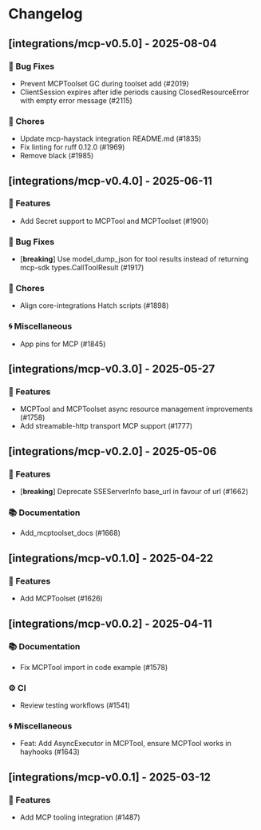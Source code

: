 # Changelog

## [integrations/mcp-v0.5.0] - 2025-08-04

### 🐛 Bug Fixes

- Prevent MCPToolset GC during toolset add (#2019)
- ClientSession expires after idle periods causing ClosedResourceError with empty error message (#2115)

### 🧹 Chores

- Update mcp-haystack integration README.md (#1835)
- Fix linting for ruff 0.12.0 (#1969)
- Remove black (#1985)


## [integrations/mcp-v0.4.0] - 2025-06-11

### 🚀 Features

- Add Secret support to MCPTool and MCPToolset (#1900)

### 🐛 Bug Fixes

- [**breaking**] Use model_dump_json for tool results instead of returning mcp-sdk types.CallToolResult (#1917)


### 🧹 Chores

- Align core-integrations Hatch scripts (#1898)

### 🌀 Miscellaneous

- App pins for MCP (#1845)

## [integrations/mcp-v0.3.0] - 2025-05-27

### 🚀 Features

- MCPTool and MCPToolset async resource management improvements (#1758)
- Add streamable-http transport MCP support (#1777)


## [integrations/mcp-v0.2.0] - 2025-05-06

### 🚀 Features

- [**breaking**] Deprecate SSEServerInfo base_url in favour of url (#1662)

### 📚 Documentation

- Add_mcptoolset_docs (#1668)

## [integrations/mcp-v0.1.0] - 2025-04-22

### 🚀 Features

- Add MCPToolset (#1626)


## [integrations/mcp-v0.0.2] - 2025-04-11

### 📚 Documentation

- Fix MCPTool import in code example (#1578)

### ⚙️ CI

- Review testing workflows (#1541)

### 🌀 Miscellaneous

- Feat: Add AsyncExecutor in MCPTool, ensure MCPTool works in hayhooks (#1643)

## [integrations/mcp-v0.0.1] - 2025-03-12

### 🚀 Features

- Add MCP tooling integration (#1487)

<!-- generated by git-cliff -->
